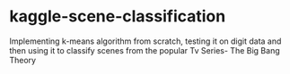 # kaggle-scene-classification
Implementing k-means algorithm from scratch, testing it on digit data and then using it to classify scenes from the popular Tv Series- The Big Bang Theory
